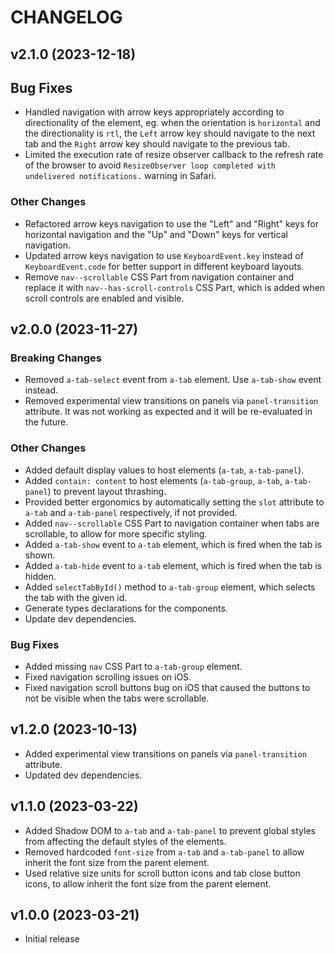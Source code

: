 # CHANGELOG

## v2.1.0 (2023-12-18)

## Bug Fixes

- Handled navigation with arrow keys appropriately according to directionality of the element, eg. when the orientation is `horizontal` and the directionality is `rtl`, the `Left` arrow key should navigate to the next tab and the `Right` arrow key should navigate to the previous tab.
- Limited the execution rate of resize observer callback to the refresh rate of the browser to avoid `ResizeObserver loop completed with undelivered notifications.` warning in Safari.

### Other Changes

- Refactored arrow keys navigation to use the "Left" and "Right" keys for horizontal navigation and the "Up" and "Down" keys for vertical navigation.
- Updated arrow keys navigation to use `KeyboardEvent.key` instead of `KeyboardEvent.code` for better support in different keyboard layouts.
- Remove `nav--scrollable` CSS Part from navigation container and replace it with `nav--has-scroll-controls` CSS Part, which is added when scroll controls are enabled and visible.

## v2.0.0 (2023-11-27)

### Breaking Changes

- Removed `a-tab-select` event from `a-tab` element. Use `a-tab-show` event instead.
- Removed experimental view transitions on panels via `panel-transition` attribute. It was not working as expected and it will be re-evaluated in the future.

### Other Changes

- Added default display values to host elements (`a-tab`, `a-tab-panel`).
- Added `contain: content` to host elements (`a-tab-group`, `a-tab`, `a-tab-panel`) to prevent layout thrashing.
- Provided better ergonomics by automatically setting the `slot` attribute to `a-tab` and `a-tab-panel` respectively, if not provided.
- Added `nav--scrollable` CSS Part to navigation container when tabs are scrollable, to allow for more specific styling.
- Added `a-tab-show` event to `a-tab` element, which is fired when the tab is shown.
- Added `a-tab-hide` event to `a-tab` element, which is fired when the tab is hidden.
- Added `selectTabById()` method to `a-tab-group` element, which selects the tab with the given id.
- Generate types declarations for the components.
- Update dev dependencies.

### Bug Fixes

- Added missing `nav` CSS Part to `a-tab-group` element.
- Fixed navigation scrolling issues on iOS.
- Fixed navigation scroll buttons bug on iOS that caused the buttons to not be visible when the tabs were scrollable.

## v1.2.0 (2023-10-13)

- Added experimental view transitions on panels via `panel-transition` attribute.
- Updated dev dependencies.

## v1.1.0 (2023-03-22)

- Added Shadow DOM to `a-tab` and `a-tab-panel` to prevent global styles from affecting the default styles of the elements.
- Removed hardcoded `font-size` from `a-tab` and `a-tab-panel` to allow inherit the font size from the parent element.
- Used relative size units for scroll button icons and tab close button icons, to allow inherit the font size from the parent element.

## v1.0.0 (2023-03-21)

- Initial release
